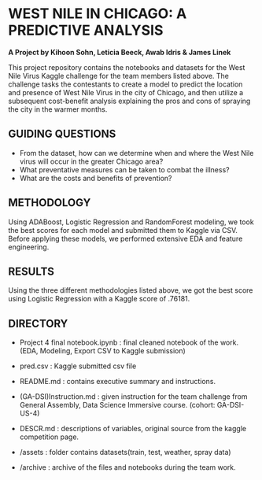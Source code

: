 # **WEST NILE IN CHICAGO: A PREDICTIVE ANALYSIS**

**A Project by Kihoon Sohn, Leticia Beeck, Awab Idris & James Linek**

This project repository contains the notebooks and datasets for the West Nile Virus Kaggle challenge for the team members listed above.  The challenge tasks the contestants to create a model to predict the location and presence of West Nile Virus in the city of Chicago, and then utilize a subsequent cost-benefit analysis explaining the pros and cons of spraying the city in the warmer months.

## **GUIDING QUESTIONS**

- From the dataset, how can we determine when and where the West Nile virus will occur in the greater Chicago area?
- What preventative measures can be taken to combat the illness?
- What are the costs and benefits of prevention?


## **METHODOLOGY**

Using ADABoost, Logistic Regression and RandomForest modeling, we took the best scores for each model and submitted them to Kaggle via CSV.
Before applying these models, we performed extensive EDA and feature engineering.

## **RESULTS**

Using the three different methodologies listed above, we got the best score using Logistic Regression with a Kaggle score of .76181.


## **DIRECTORY**

- Project 4 final notebook.ipynb : final cleaned notebook of the work. (EDA, Modeling, Export CSV to Kaggle submission)
- pred.csv : Kaggle submitted csv file
- README.md : contains executive summary and instructions.
- (GA-DSI)Instruction.md : given instruction for the team challenge from General Assembly, Data Science Immersive course. (cohort: GA-DSI-US-4)
- DESCR.md : descriptions of variables, original source from the kaggle competition page.

- /assets : folder contains datasets(train, test, weather, spray data)
- /archive : archive of the files and notebooks during the team work.
